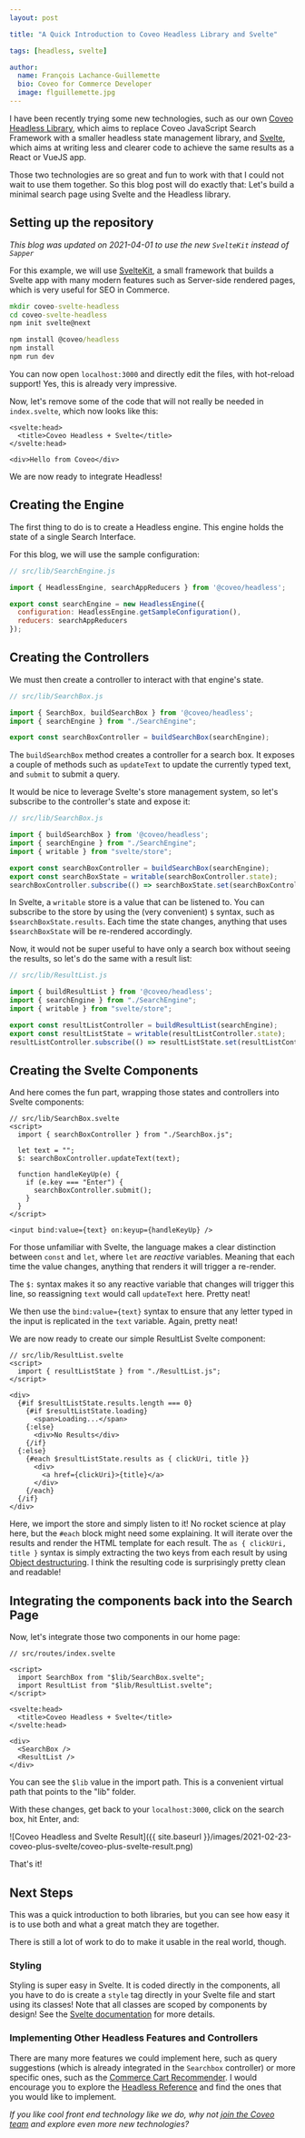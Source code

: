 ```yaml
---
layout: post

title: "A Quick Introduction to Coveo Headless Library and Svelte"

tags: [headless, svelte]

author:
  name: François Lachance-Guillemette
  bio: Coveo for Commerce Developer
  image: flguillemette.jpg
---
```


I have been recently trying some new technologies, such as our own [Coveo Headless Library](https://docs.coveo.com/en/headless), which aims to replace Coveo JavaScript Search Framework with a smaller headless state management library, and [Svelte](https://svelte.dev/), which aims at writing less and clearer code to achieve the same results as a React or VueJS app.

Those two technologies are so great and fun to work with that I could not wait to use them together. So this blog post will do exactly that: Let's build a minimal search page using Svelte and the Headless library.

<!-- more -->

## Setting up the repository

_This blog was updated on 2021-04-01 to use the new `SvelteKit` instead of `Sapper`_

For this example, we will use [SvelteKit](https://kit.svelte.dev/), a small framework that builds a Svelte app with many modern features such as Server-side rendered pages, which is very useful for SEO in Commerce.

```cmd
mkdir coveo-svelte-headless
cd coveo-svelte-headless
npm init svelte@next

npm install @coveo/headless
npm install
npm run dev
```

You can now open `localhost:3000` and directly edit the files, with hot-reload support! Yes, this is already very impressive.

Now, let's remove some of the code that will not really be needed in `index.svelte`, which now looks like this:

```svelte
<svelte:head>
  <title>Coveo Headless + Svelte</title>
</svelte:head>

<div>Hello from Coveo</div>
```

We are now ready to integrate Headless!

## Creating the Engine

The first thing to do is to create a Headless engine. This engine holds the state of a single Search Interface.

For this blog, we will use the sample configuration:

```js
// src/lib/SearchEngine.js

import { HeadlessEngine, searchAppReducers } from '@coveo/headless';

export const searchEngine = new HeadlessEngine({
  configuration: HeadlessEngine.getSampleConfiguration(),
  reducers: searchAppReducers
});
```

## Creating the Controllers

We must then create a controller to interact with that engine's state.

```js
// src/lib/SearchBox.js

import { SearchBox, buildSearchBox } from '@coveo/headless';
import { searchEngine } from "./SearchEngine";

export const searchBoxController = buildSearchBox(searchEngine);
```

The `buildSearchBox` method creates a controller for a search box. It exposes a couple of methods such as `updateText` to update the currently typed text, and `submit` to submit a query.

It would be nice to leverage Svelte's store management system, so let's subscribe to the controller's state and expose it:

```js
// src/lib/SearchBox.js

import { buildSearchBox } from '@coveo/headless';
import { searchEngine } from "./SearchEngine";
import { writable } from "svelte/store";

export const searchBoxController = buildSearchBox(searchEngine);
export const searchBoxState = writable(searchBoxController.state);
searchBoxController.subscribe(() => searchBoxState.set(searchBoxController.state));
```

In Svelte, a `writable` store is a value that can be listened to. You can subscribe to the store by using the (very convenient) `$` syntax, such as `$searchBoxState.results`. Each time the state changes, anything that uses `$searchBoxState` will be re-rendered accordingly.

Now, it would not be super useful to have only a search box without seeing the results, so let's do the same with a result list:

```js
// src/lib/ResultList.js

import { buildResultList } from '@coveo/headless';
import { searchEngine } from "./SearchEngine";
import { writable } from "svelte/store";

export const resultListController = buildResultList(searchEngine);
export const resultListState = writable(resultListController.state);
resultListController.subscribe(() => resultListState.set(resultListController.state));
```

## Creating the Svelte Components

And here comes the fun part, wrapping those states and controllers into Svelte components:

```svelte
// src/lib/SearchBox.svelte
<script>
  import { searchBoxController } from "./SearchBox.js";

  let text = "";
  $: searchBoxController.updateText(text);

  function handleKeyUp(e) {
    if (e.key === "Enter") {
      searchBoxController.submit();
    }
  }
</script>

<input bind:value={text} on:keyup={handleKeyUp} />
```

For those unfamiliar with Svelte, the language makes a clear distinction between `const` and `let`, where `let` are *reactive* variables. Meaning that each time the value changes, anything that renders it will trigger a re-render.

The `$:` syntax makes it so any reactive variable that changes will trigger this line, so reassigning `text` would call `updateText` here. Pretty neat!

We then use the `bind:value={text}` syntax to ensure that any letter typed in the input is replicated in the `text` variable. Again, pretty neat!

We are now ready to create our simple ResultList Svelte component:

```svelte
// src/lib/ResultList.svelte
<script>
  import { resultListState } from "./ResultList.js";
</script>

<div>
  {#if $resultListState.results.length === 0}
    {#if $resultListState.loading}
      <span>Loading...</span>
    {:else}
      <div>No Results</div>
    {/if}
  {:else}
    {#each $resultListState.results as { clickUri, title }}
      <div>
        <a href={clickUri}>{title}</a>
      </div>
    {/each}
  {/if}
</div>
```

Here, we import the store and simply listen to it! No rocket science at play here, but the `#each` block might need some explaining. It will iterate over the results and render the HTML template for each result. The `as { clickUri, title }` syntax is simply extracting the two keys from each result by using [Object destructuring](https://developer.mozilla.org/en-US/docs/Web/JavaScript/Reference/Operators/Destructuring_assignment#object_destructuring). I think the resulting code is surprisingly pretty clean and readable!

## Integrating the components back into the Search Page

Now, let's integrate those two components in our home page:

```svelte
// src/routes/index.svelte

<script>
  import SearchBox from "$lib/SearchBox.svelte";
  import ResultList from "$lib/ResultList.svelte";
</script>

<svelte:head>
  <title>Coveo Headless + Svelte</title>
</svelte:head>

<div>
  <SearchBox />
  <ResultList />
</div>
```

You can see the `$lib` value in the import path. This is a convenient virtual path that points to the "lib" folder.

With these changes, get back to your `localhost:3000`, click on the search box, hit Enter, and:

![Coveo Headless and Svelte Result]({{ site.baseurl }}/images/2021-02-23-coveo-plus-svelte/coveo-plus-svelte-result.png)

That's it!

## Next Steps

This was a quick introduction to both libraries, but you can see how easy it is to use both and what a great match they are together.

There is still a lot of work to do to make it usable in the real world, though.

### Styling

Styling is super easy in Svelte. It is coded directly in the components, all you have to do is create a `style` tag directly in your Svelte file and start using its classes! Note that all classes are scoped by components by design! See the [Svelte documentation](https://svelte.dev/docs#style) for more details.

### Implementing Other Headless Features and Controllers

There are many more features we could implement here, such as query suggestions (which is already integrated in the `Searchbox` controller) or more specific ones, such as the [Commerce Cart Recommender](https://docs.coveo.com/en/headless/0.1.0/reference/controllers/cart-recommendations/). I would encourage you to explore the [Headless Reference](https://docs.coveo.com/en/headless/0.1.0/reference/) and find the ones that you would like to implement.

_If you like cool front end technology like we do, why not [join the Coveo team](https://www.coveo.com/en/company/careers/open-positions?utm_source=tech-blog&utm_medium=blog-post&utm_campaign=organic#t=career-search&numberOfResults=9) and explore even more new technologies?_
